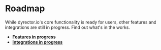 # Roadmap

While dyrector.io's core functionality is ready for users, other features and integrations are still in progress. Find out what's in the works.

* [**Features in progress**](features-in-progress.md)
* [**Integrations in progress**](integrations-in-progress.md)
